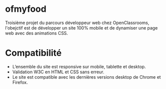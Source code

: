 # ofmyfood

Troisième projet du parcours développeur web chez OpenClassrooms, l'obejctif est de développer un site 100% mobile et de dynamiser une page web avec des animations CSS.


# Compatibilité

- L’ensemble du site est responsive sur mobile, tablette et desktop.
- Validation W3C en HTML et CSS sans erreur.
- Le site est compatible avec les dernières versions desktop de Chrome et Firefox.
